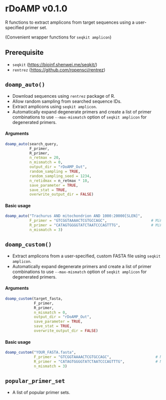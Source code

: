 # rDoAMP v0.1.0
R functions to extract amplicons from target sequences using a user-specified primer set.

(Convenient wrapper functions for `seqkit amplicon`)

## Prerequisite
- `seqkit` (https://bioinf.shenwei.me/seqkit/)
- `rentrez` (https://github.com/ropensci/rentrez)

## `doamp_auto()`
- Download sequences using `rentrez` package of R.
- Allow random sampling from searched sequence IDs.
- Extract amplicons using `seqkit amplicon`.
- Automatically expand degenerate primers and create a list of primer combinations to use `--max-mismatch` option of `seqkit amplicon` for degenerated primers.

#### Arguments
```r
doamp_auto(search_query,
           F_primer,
           R_primer,
           n_retmax = 20,
           n_mismatch = 0,
           output_dir = "rDoAMP_Out",
           random_sampling = TRUE,
           random_sampling_seed = 1234,
           n_retidmax = n_retmax * 10,
           save_parameter = TRUE,
           save_stat = TRUE,
           overwrite_output_dir = FALSE)
```

#### Basic usage
```r
doamp_auto("Trachurus AND mitochondrion AND 1000:20000[SLEN]",
           F_primer = "GTCGGTAAAACTCGTGCCAGC",                    # MiFish-U-F
           R_primer = "CATAGTGGGGTATCTAATCCCAGTTTG",              # MiFish-U-R
           n_mismatch = 3)
```

## `doamp_custom()`
- Extract amplicons from a user-specified, custom FASTA file using `seqkit amplicon`.
- Automatically expand degenerate primers and create a list of primer combinations to use `--max-mismatch` option of `seqkit amplicon` for degenerated primers.

#### Arguments
```r
doamp_custom(target_fasta,
             F_primer,
             R_primer,
             n_mismatch = 0,
             output_dir = "rDoAMP_Out",
             save_parameter = TRUE,
             save_stat = TRUE,
             overwrite_output_dir = FALSE) 
```

#### Basic usage
```r
doamp_custom("YOUR_FASTA.fasta",
             F_primer = "GTCGGTAAAACTCGTGCCAGC",                    # MiFish-U-F
             R_primer = "CATAGTGGGGTATCTAATCCCAGTTTG",              # MiFish-U-R
             n_mismatch = 3)
```

## `popular_primer_set`
- A list of popular primer sets.
